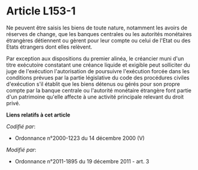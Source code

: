 # Article L153-1

Ne peuvent être saisis les biens de toute nature, notamment les avoirs de réserves de change, que les banques centrales ou
les autorités monétaires étrangères détiennent ou gèrent pour leur compte ou celui de l'Etat ou des Etats étrangers dont
elles relèvent.

Par exception aux dispositions du premier alinéa, le créancier muni d'un titre exécutoire constatant une créance liquide et
exigible peut solliciter du juge de l'exécution l'autorisation de poursuivre l'exécution forcée dans les conditions prévues
par la partie législative du code des procédures civiles d'exécution s'il établit que les biens détenus ou gérés pour son
propre compte par la banque centrale ou l'autorité monétaire étrangère font partie d'un patrimoine qu'elle affecte à une
activité principale relevant du droit privé.

**Liens relatifs à cet article**

_Codifié par_:

  - Ordonnance n°2000-1223 du 14 décembre 2000 (V)

_Modifié par_:

  - Ordonnance n°2011-1895 du 19 décembre 2011 - art. 3
